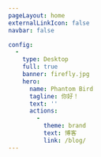 ```yaml
---
pageLayout: home
externalLinkIcon: false
navbar: false

config:
  -
    type: Desktop
    full: true
    banner: firefly.jpg
    hero:
      name: Phantom Bird
      tagline: 你好！
      text: ''
      actions:
        -
          theme: brand
          text: 博客
          link: /blog/
---
```

